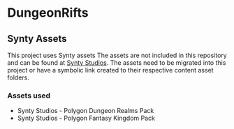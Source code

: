 # DungeonRifts

## Synty Assets

This project uses Synty assets The assets are not included in this repository and can be found at [Synty Studios](https://syntystudios.co.uk/).
The assets need to be migrated into this project or have a symbolic link created to their respective content asset folders.

### Assets used
- Synty Studios - Polygon Dungeon Realms Pack
- Synty Studios - Polygon Fantasy Kingdom Pack